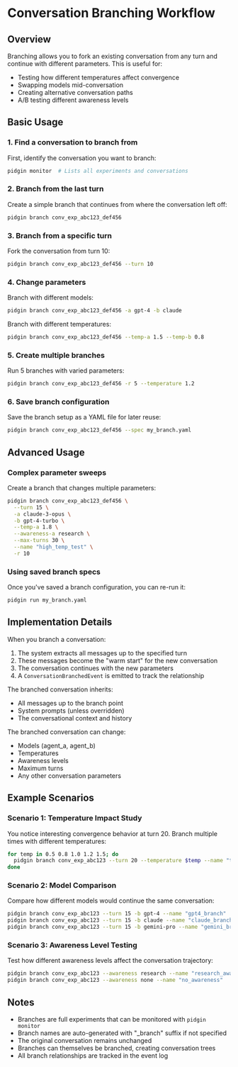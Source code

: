 # Conversation Branching Workflow

## Overview

Branching allows you to fork an existing conversation from any turn and continue with different parameters. This is useful for:

- Testing how different temperatures affect convergence
- Swapping models mid-conversation
- Creating alternative conversation paths
- A/B testing different awareness levels

## Basic Usage

### 1. Find a conversation to branch from

First, identify the conversation you want to branch:

```bash
pidgin monitor  # Lists all experiments and conversations
```

### 2. Branch from the last turn

Create a simple branch that continues from where the conversation left off:

```bash
pidgin branch conv_exp_abc123_def456
```

### 3. Branch from a specific turn

Fork the conversation from turn 10:

```bash
pidgin branch conv_exp_abc123_def456 --turn 10
```

### 4. Change parameters

Branch with different models:

```bash
pidgin branch conv_exp_abc123_def456 -a gpt-4 -b claude
```

Branch with different temperatures:

```bash
pidgin branch conv_exp_abc123_def456 --temp-a 1.5 --temp-b 0.8
```

### 5. Create multiple branches

Run 5 branches with varied parameters:

```bash
pidgin branch conv_exp_abc123_def456 -r 5 --temperature 1.2
```

### 6. Save branch configuration

Save the branch setup as a YAML file for later reuse:

```bash
pidgin branch conv_exp_abc123_def456 --spec my_branch.yaml
```

## Advanced Usage

### Complex parameter sweeps

Create a branch that changes multiple parameters:

```bash
pidgin branch conv_exp_abc123_def456 \
  --turn 15 \
  -a claude-3-opus \
  -b gpt-4-turbo \
  --temp-a 1.8 \
  --awareness-a research \
  --max-turns 30 \
  --name "high_temp_test" \
  -r 10
```

### Using saved branch specs

Once you've saved a branch configuration, you can re-run it:

```bash
pidgin run my_branch.yaml
```

## Implementation Details

When you branch a conversation:

1. The system extracts all messages up to the specified turn
2. These messages become the "warm start" for the new conversation
3. The conversation continues with the new parameters
4. A `ConversationBranchedEvent` is emitted to track the relationship

The branched conversation inherits:
- All messages up to the branch point
- System prompts (unless overridden)
- The conversational context and history

The branched conversation can change:
- Models (agent_a, agent_b)
- Temperatures
- Awareness levels
- Maximum turns
- Any other conversation parameters

## Example Scenarios

### Scenario 1: Temperature Impact Study

You notice interesting convergence behavior at turn 20. Branch multiple times with different temperatures:

```bash
for temp in 0.5 0.8 1.0 1.2 1.5; do
  pidgin branch conv_exp_abc123 --turn 20 --temperature $temp --name "temp_${temp}_branch" -q
done
```

### Scenario 2: Model Comparison

Compare how different models would continue the same conversation:

```bash
pidgin branch conv_exp_abc123 --turn 15 -b gpt-4 --name "gpt4_branch"
pidgin branch conv_exp_abc123 --turn 15 -b claude --name "claude_branch"
pidgin branch conv_exp_abc123 --turn 15 -b gemini-pro --name "gemini_branch"
```

### Scenario 3: Awareness Level Testing

Test how different awareness levels affect the conversation trajectory:

```bash
pidgin branch conv_exp_abc123 --awareness research --name "research_aware"
pidgin branch conv_exp_abc123 --awareness none --name "no_awareness"
```

## Notes

- Branches are full experiments that can be monitored with `pidgin monitor`
- Branch names are auto-generated with "_branch" suffix if not specified
- The original conversation remains unchanged
- Branches can themselves be branched, creating conversation trees
- All branch relationships are tracked in the event log
